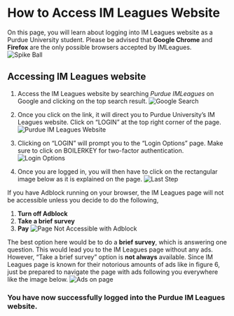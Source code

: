 # How to Access IM Leagues Website

On this page, you will learn about logging into IM Leagues website as a Purdue University student. Please be advised that **Google Chrome** and **Firefox** are the only possible browsers accepted by IMLeagues.
![Spike Ball](https://assets.change.org/photos/8/si/sd/IUSiSDqDdVXDOOr-1600x900-noPad.jpg)
## Accessing IM Leagues website
1. Access the IM Leagues website by searching *Purdue IMLeagues* on Google and clicking on the top search result.
![Google Search](https://imleague.files.wordpress.com/2019/10/google-search-3.png)

2. Once you click on the link, it will direct you to Purdue University’s IM Leagues website. Click on “LOGIN” at the top right corner of the page.
![Purdue IM Leagues Website](https://imleague.files.wordpress.com/2019/10/screen-shot-2019-10-08-at-1.46.20-pm.png)

3. Clicking on “LOGIN” will prompt you to the “Login Options” page. Make sure to click on BOILERKEY for two-factor authentication.
![Login Options](https://imleague.files.wordpress.com/2019/10/screen-shot-2019-10-08-at-1.56.37-pm.png)

4. Once you are logged in, you will then have to click on the rectangular image below as it is explained on the page.
![Last Step](https://imleague.files.wordpress.com/2019/10/screen-shot-2019-10-08-at-2.06.21-pm.png)

If you have Adblock running on your browser, the IM Leagues page will not be accessible unless you decide to do the following,
1. **Turn off Adblock**
2. **Take a brief survey**
3. **Pay**
![Page Not Accessible with Adblock](https://imleague.files.wordpress.com/2019/10/screen-shot-2019-10-08-at-2.18.36-pm.png)

The best option here would be to do a **brief survey**, which is answering one question. This would lead you to the IM Leagues page without any ads. However, “Take a brief survey” option is **not always** available. Since IM Leagues page is known for their notorious amounts of ads like in figure 6, just be prepared to navigate the page with ads following you everywhere like the image below.
![Ads on page](https://imleague.files.wordpress.com/2019/10/screen-shot-2019-10-08-at-2.27.44-pm.png?w=2048)

### You have now successfully logged into the Purdue IM Leagues website. 
